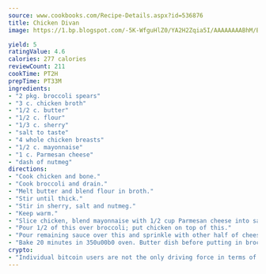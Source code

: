 ```yaml
---
source: www.cookbooks.com/Recipe-Details.aspx?id=536876
title: Chicken Divan
image: https://1.bp.blogspot.com/-5K-WfguHlZ0/YA2H2Zqia5I/AAAAAAAABhM/Bdgu68p4aG0Q6jWdy3eGaUXSKw5p3sdxwCLcBGAsYHQ/s324/7.png

yield: 5
ratingValue: 4.6
calories: 277 calories
reviewCount: 211
cookTime: PT2H
prepTime: PT33M
ingredients:
- "2 pkg. broccoli spears"
- "3 c. chicken broth"
- "1/2 c. butter"
- "1/2 c. flour"
- "1/3 c. sherry"
- "salt to taste"
- "4 whole chicken breasts"
- "1/2 c. mayonnaise"
- "1 c. Parmesan cheese"
- "dash of nutmeg"
directions:
- "Cook chicken and bone."
- "Cook broccoli and drain."
- "Melt butter and blend flour in broth."
- "Stir until thick."
- "Stir in sherry, salt and nutmeg."
- "Keep warm."
- "Slice chicken, blend mayonnaise with 1/2 cup Parmesan cheese into sauce."
- "Pour 1/2 of this over broccoli; put chicken on top of this."
- "Pour remaining sauce over this and sprinkle with other half of cheese."
- "Bake 20 minutes in 350u00b0 oven. Butter dish before putting in broccoli."
crypto:
- "Individual bitcoin users are not the only driving force in terms of securing the bitcoin network."
---
```


